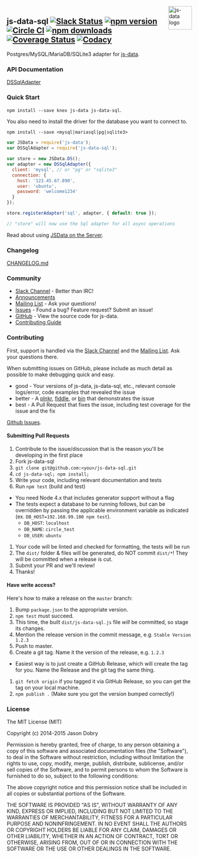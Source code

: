 <img src="https://raw.githubusercontent.com/js-data/js-data/master/js-data.png" alt="js-data logo" title="js-data" align="right" width="64" height="64" />

## js-data-sql [![Slack Status][sl_b]][sl_l] [![npm version][npm_b]][npm_l] [![Circle CI][circle_b]][circle_l] [![npm downloads][dn_b]][dn_l] [![Coverage Status][cov_b]][cov_l] [![Codacy][cod_b]][cod_l]

Postgres/MySQL/MariaDB/SQLite3 adapter for [js-data](http://www.js-data.io/).

### API Documentation
[DSSqlAdapter](http://www.js-data.io/docs/dssqladapter)

### Quick Start
`npm install --save knex js-data js-data-sql`.

You also need to install the driver for the database you want to connect to.

`npm install --save <mysql|mariasql|pg|sqlite3>`

```js
var JSData = require('js-data');
var DSSqlAdapter = require('js-data-sql');

var store = new JSData.DS();
var adapter = new DSSqlAdapter({
  client: 'mysql', // or "pg" or "sqlite3"
  connection: {
    host: '123.45.67.890',
    user: 'ubuntu',
    password: 'welcome1234'
  }
});

store.registerAdapter('sql', adapter, { default: true });

// "store" will now use the Sql adapter for all async operations
```

Read about using [JSData on the Server](http://www.js-data.io/docs/jsdata-on-the-server).

### Changelog
[CHANGELOG.md](https://github.com/js-data/js-data-sql/blob/master/CHANGELOG.md)

### Community
- [Slack Channel](http://slack.js-data.io) - Better than IRC!
- [Announcements](http://www.js-data.io/blog)
- [Mailing List](https://groups.io/org/groupsio/jsdata) - Ask your questions!
- [Issues](https://github.com/js-data/js-data-sql/issues) - Found a bug? Feature request? Submit an issue!
- [GitHub](https://github.com/js-data/js-data-sql) - View the source code for js-data.
- [Contributing Guide](https://github.com/js-data/js-data-sql/blob/master/CONTRIBUTING.md)

### Contributing

First, support is handled via the [Slack Channel](http://slack.js-data.io) and
the [Mailing List](https://groups.io/org/groupsio/jsdata). Ask your questions
there.

When submitting issues on GitHub, please include as much detail as possible to
make debugging quick and easy.

- good - Your versions of js-data, js-data-sql, etc., relevant console
logs/error, code examples that revealed the issue
- better - A [plnkr](http://plnkr.co/), [fiddle](http://jsfiddle.net/), or
[bin](http://jsbin.com/?html,output) that demonstrates the issue
- best - A Pull Request that fixes the issue, including test coverage for the
issue and the fix

[Github Issues](https://github.com/js-data/js-data-sql/issues).

#### Submitting Pull Requests

1. Contribute to the issue/discussion that is the reason you'll be developing in
the first place
1. Fork js-data-sql
1. `git clone git@github.com:<you>/js-data-sql.git`
1. `cd js-data-sql; npm install;`
1. Write your code, including relevant documentation and tests
1. Run `npm test` (build and test)
  - You need Node 4.x that includes generator support without a flag
  - The tests expect a database to be running follows, but can be overridden by passing the applicable environment variable as indicated (ex. `DB_HOST=192.168.99.100 npm test`).
    - `DB_HOST`: `localhost`
    - `DB_NAME`: `circle_test`
    - `DB_USER`: `ubuntu`
1. Your code will be linted and checked for formatting, the tests will be run
1. The `dist/` folder & files will be generated, do NOT commit `dist/*`! They
will be committed when a release is cut.
1. Submit your PR and we'll review!
1. Thanks!

#### Have write access?

Here's how to make a release on the `master` branch:

1. Bump `package.json` to the appropriate version.
1. `npm test` must succeed.
1. This time, the built `dist/js-data-sql.js` file _will_ be committed, so stage its changes.
1. Mention the release version in the commit message, e.g. `Stable Version 1.2.3`
1. Push to master.
1. Create a git tag. Name it the version of the release, e.g. `1.2.3`
  - Easiest way is to just create a GitHub Release, which will create the tag for you. Name the Release and the git tag the same thing.
1. `git fetch origin` if you tagged it via GitHub Release, so you can get the tag on your local machine.
1. `npm publish .` (Make sure you got the version bumped correctly!)

### License

The MIT License (MIT)

Copyright (c) 2014-2015 Jason Dobry

Permission is hereby granted, free of charge, to any person obtaining a copy
of this software and associated documentation files (the "Software"), to deal
in the Software without restriction, including without limitation the rights
to use, copy, modify, merge, publish, distribute, sublicense, and/or sell
copies of the Software, and to permit persons to whom the Software is
furnished to do so, subject to the following conditions:

The above copyright notice and this permission notice shall be included in all
copies or substantial portions of the Software.

THE SOFTWARE IS PROVIDED "AS IS", WITHOUT WARRANTY OF ANY KIND, EXPRESS OR
IMPLIED, INCLUDING BUT NOT LIMITED TO THE WARRANTIES OF MERCHANTABILITY,
FITNESS FOR A PARTICULAR PURPOSE AND NONINFRINGEMENT. IN NO EVENT SHALL THE
AUTHORS OR COPYRIGHT HOLDERS BE LIABLE FOR ANY CLAIM, DAMAGES OR OTHER
LIABILITY, WHETHER IN AN ACTION OF CONTRACT, TORT OR OTHERWISE, ARISING FROM,
OUT OF OR IN CONNECTION WITH THE SOFTWARE OR THE USE OR OTHER DEALINGS IN THE
SOFTWARE.

[sl_b]: http://slack.js-data.io/badge.svg
[sl_l]: http://slack.js-data.io
[npm_b]: https://img.shields.io/npm/v/js-data-sql.svg?style=flat
[npm_l]: https://www.npmjs.org/package/js-data-sql
[circle_b]: https://img.shields.io/circleci/project/js-data/js-data-sql/master.svg?style=flat
[circle_l]: https://circleci.com/gh/js-data/js-data-sql/tree/master
[dn_b]: https://img.shields.io/npm/dm/js-data-sql.svg?style=flat
[dn_l]: https://www.npmjs.org/package/js-data-sql
[cov_b]: https://img.shields.io/coveralls/js-data/js-data-sql/master.svg?style=flat
[cov_l]: https://coveralls.io/github/js-data/js-data-sql?branch=master
[cod_b]: https://img.shields.io/codacy/307c2e9399394fdaa5354cda7329516d.svg
[cod_l]: https://www.codacy.com/app/jasondobry/js-data-sql/dashboard
